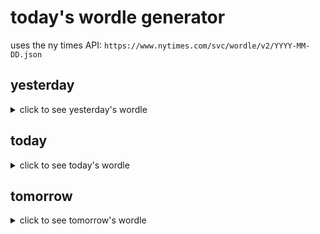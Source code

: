 # today's wordle generator

uses the ny times API: `https://www.nytimes.com/svc/wordle/v2/YYYY-MM-DD.json`

## yesterday

<details>
    <summary>click to see yesterday's wordle</summary>

    drawn

</details>

## today

<details>
    <summary>click to see today's wordle</summary>

    debit

</details>

## tomorrow

<details>
    <summary>click to see tomorrow's wordle</summary>

    rebel

</details>
